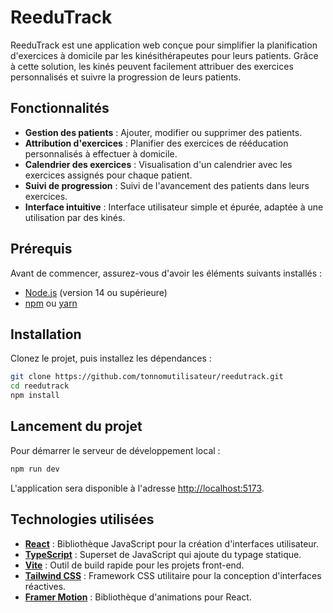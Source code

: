 # ReeduTrack

ReeduTrack est une application web conçue pour simplifier la planification d'exercices à domicile par les kinésithérapeutes pour leurs patients. Grâce à cette solution, les kinés peuvent facilement attribuer des exercices personnalisés et suivre la progression de leurs patients.

## Fonctionnalités

- **Gestion des patients** : Ajouter, modifier ou supprimer des patients.
- **Attribution d'exercices** : Planifier des exercices de rééducation personnalisés à effectuer à domicile.
- **Calendrier des exercices** : Visualisation d'un calendrier avec les exercices assignés pour chaque patient.
- **Suivi de progression** : Suivi de l'avancement des patients dans leurs exercices.
- **Interface intuitive** : Interface utilisateur simple et épurée, adaptée à une utilisation par des kinés.

## Prérequis

Avant de commencer, assurez-vous d'avoir les éléments suivants installés :

- [Node.js](https://nodejs.org/) (version 14 ou supérieure)
- [npm](https://www.npmjs.com/) ou [yarn](https://yarnpkg.com/)

## Installation

Clonez le projet, puis installez les dépendances :

```bash
git clone https://github.com/tonnomutilisateur/reedutrack.git
cd reedutrack
npm install
```

## Lancement du projet

Pour démarrer le serveur de développement local :

```bash
npm run dev
```

L'application sera disponible à l'adresse [http://localhost:5173](http://localhost:5173).

## Technologies utilisées

- **[React](https://reactjs.org/)** : Bibliothèque JavaScript pour la création d'interfaces utilisateur.
- **[TypeScript](https://www.typescriptlang.org/)** : Superset de JavaScript qui ajoute du typage statique.
- **[Vite](https://vitejs.dev/)** : Outil de build rapide pour les projets front-end.
- **[Tailwind CSS](https://tailwindcss.com/)** : Framework CSS utilitaire pour la conception d'interfaces réactives.
- **[Framer Motion](https://www.framer.com/motion/)** : Bibliothèque d'animations pour React.
